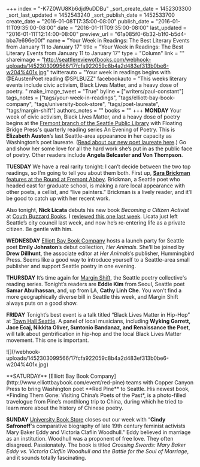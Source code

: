 +++
index = "-K7Z0WU8Kb6djd9uDDBu"
_sort_create_date = 1452303300
_sort_last_updated = 1452543240
_sort_publish_date = 1452533700
create_date = "2016-01-08T17:35:00-08:00"
publish_date = "2016-01-11T09:35:00-08:00"
date = "2016-01-11T09:35:00-08:00"
last_updated = "2016-01-11T12:14:00-08:00"
preview_url = "61a085f0-6b32-b1f0-b5d4-bba7e696e00f"
name = "Your Week in Readings: The Best Literary Events from January 11 to January 17"
title = "Your Week in Readings: The Best Literary Events from January 11 to January 17"
type = "Column"
link = ""
shareimage = "http://seattlereviewofbooks.com/webhook-uploads/1452303099566/17fcfa922059c8b4a2d483ef313b0be6-w204%401x.jpg"
twitterauto = "Your week in readings begins with @EAustenPoet reading @SPLBUZZ"
facebookauto = "This weeks literary events include civic activism, Black Lives Matter, and a heavy dose of poetry. "
make_image_tweet = "True"
byline = ["writers/paul-constant"]
tags_notes = ["tags/your-week-in-readings", "tags/elliott-bay-book-company", "tags/university-book-store", "tags/poet-laureate", "tags/margin-shift"]
authors_notes = ""
books = ""
+++
**MONDAY** Your week of civic activism, Black Lives Matter, and a heavy dose of poetry begins at the [Fremont branch of the Seattle Public Library](http://www.spl.org/locations/fremont-branch/fre-events-at-this-branch?trumbaEmbed=eventid%3D117489919%26view%3Devent%26-childview%3D) with Floating Bridge Press's quarterly reading series An Evening of Poetry. This is **Elizabeth Austen**’s last Seattle-area appearance in her capacity as Washington’s poet laureate. ([Read about our new poet laureate here](http://seattlereviewofbooks.com/notes/2016/01/07/spokane-poet-tod-marshall-is-washingtons-new-poet-laureate/).) Go and show her some love for all the hard work she’s put in as the public face of poetry. Other readers include **Angela Belcaster and Von Thompson**. 

**TUESDAY** We have a real rarity tonight: I can’t decide between the two top readings, so I’m going to tell you about them both. First up, [**Sara Brickman** features at the Round at Fremont Abbey](https://www.facebook.com/events/459990450852749/). Brickman, a Seattle poet who headed east for graduate school, is making a rare local appearance with other poets, a cellist, and “live painters.” Brickman is a lively reader, and it’ll be good to catch up with her recent work.

Also tonight, **Nick Licata** debuts his new book *Becoming a Citizen Activist* at [Couth Buzzard Books](https://www.facebook.com/events/752408068197906/). I [reviewed this one last week](http://seattlereviewofbooks.com/reviews/how-nick-licata-won-seattle-politics/). Licata just left Seattle’s city council last week, and now he’s re-entering life as a private citizen. Be gentle with him.


**WEDNESDAY** [Elliott Bay Book Company](http://www.elliottbaybook.com/event/emily-johnston-drew-dillhunt-jeff-encke) hosts a launch party for Seattle poet **Emily Johnston**’s debut collection, *Her Animals*. She’ll be joined by **Drew Dillhunt**, the associate editor at *Her Animals*’s publisher, Hummingbird Press. Seems like a good way to introduce yourself to a Seattle-area small publisher and support Seattle poetry in one evening.

**THURSDAY** It’s time again for [Margin Shift](https://www.facebook.com/events/1008442805911637/), the Seattle poetry collective's reading series. Tonight’s readers are **Eddie Kim** from Seoul, Seattle poet **Samar Abulhassan**, and, up from LA, **Cathy Linh Che**. You won’t find a more geographically diverse bill in Seattle this week, and Margin Shift always puts on a good show.


**FRIDAY** Tonight’s best event is a talk titled “Black Lives Matter in Hip-Hop” at [Town Hall Seattle](https://townhallseattle.org/event/black-lives-matter-in-hip-hop/). A panel of local musicians, including **Wyking Garrett, Jace Ecaj, Nikkita Oliver, Suntonio Bandanaz, and Renaissance the Poet**, will talk about gentrification in hip-hop and the local Black Lives Matter movement. This one is important.

<p class="image-left">![](/webhook-uploads/1452303099566/17fcfa922059c8b4a2d483ef313b0be6-w204%401x.jpg)</p>**SATURDAY** [Elliott Bay Book Company](http://www.elliottbaybook.com/event/red-pine)   teams with Copper Canyon Press to bring Washington poet **Red Pine** to Seattle. His newest book, *Finding Them Gone: Visiting China’s Poets of the Past*, is a photo-filled travelogue from Pine’s monthlong trip to China, during which he tried to learn more about the history of Chinese poetry.

**SUNDAY** [University Book Store](http://www2.bookstore.washington.edu/_events/events_cal.taf?evmonth=01&evyear=2016&eventid=2015110516084300&pre=20160108&pst=20160124) closes out our week with  “**Cindy Safronoff**'s comparative biography of late 19th century feminist activists Mary Baker Eddy and Victoria Claflin Woodhull." Eddy believed in marriage as an institution. Woodhull was a proponent of free love. They often disagreed. Passionately. The book is titled *Crossing Swords: Mary Baker Eddy vs. Victoria Claflin Woodhull and the Battle for the Soul of Marriage*, and it sounds totally fascinating.
